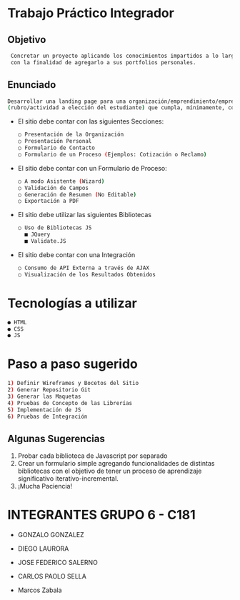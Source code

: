 # Trabajo Práctico Integrador


## Objetivo

  ```bash
   Concretar un proyecto aplicando los conocimientos impartidos a lo largo del curso, 
   con la finalidad de agregarlo a sus portfolios personales.
  ```

## Enunciado
  ```bash
Desarrollar una landing page para una organización/emprendimiento/empresa
(rubro/actividad a elección del estudiante) que cumpla, mínimamente, con los siguientes requisitos:
  ```
- El sitio debe contar con las siguientes Secciones:

  ```bash
  ○ Presentación de la Organización
  ○ Presentación Personal
  ○ Formulario de Contacto
  ○ Formulario de un Proceso (Ejemplos: Cotización o Reclamo)
  ```

- El sitio debe contar con un Formulario de Proceso:

  ```bash
  ○ A modo Asistente (Wizard)
  ○ Validación de Campos
  ○ Generación de Resumen (No Editable)
  ○ Exportación a PDF
  ```

- El sitio debe utilizar las siguientes Bibliotecas

  ```bash
  ○ Uso de Bibliotecas JS
    ■ JQuery
    ■ Validate.JS
  ```

- El sitio debe contar con una Integración

  ```bash
  ○ Consumo de API Externa a través de AJAX
  ○ Visualización de los Resultados Obtenidos
  ```


# Tecnologías a utilizar


  ```bash
  ● HTML
  ● CSS
  ● JS
  ```

# Paso a paso sugerido

  ```bash
  1) Definir Wireframes y Bocetos del Sitio
  2) Generar Repositorio Git
  3) Generar las Maquetas
  4) Pruebas de Concepto de las Librerías
  5) Implementación de JS
  6) Pruebas de Integración
  ```

## Algunas Sugerencias
1. Probar cada biblioteca de Javascript por separado
2. Crear un formulario simple agregando funcionalidades de distintas bibliotecas con el objetivo de tener un proceso de aprendizaje significativo iterativo-incremental.
3. ¡Mucha Paciencia!

# INTEGRANTES GRUPO 6 - C181
* GONZALO GONZALEZ

* DIEGO LAURORA 

* JOSE FEDERICO SALERNO

* CARLOS PAOLO SELLA

* Marcos Zabala
